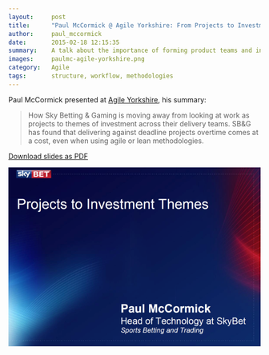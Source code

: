 ```yaml
---
layout:     post
title:      "Paul McCormick @ Agile Yorkshire: From Projects to Investment Themes"
author:     paul_mccormick
date:       2015-02-18 12:15:35
summary:    A talk about the importance of forming product teams and investment themes rather than trying to execute projects.
images:     paulmc-agile-yorkshire.png
category:   Agile
tags:       structure, workflow, methodologies
---
```


Paul McCormick presented at [Agile Yorkshire](http://www.agileyorkshire.org/), his summary:

> How Sky Betting & Gaming is moving away from looking at work as projects to themes of investment across their delivery teams. SB&G has found that delivering against deadline projects overtime comes at a cost, even when using agile or lean methodologies.

[Download slides as PDF](/pdf/agile-yorkshire-projects-to-investment-themes.pdf)

[![The Slides](/images/paulmc-agile-yorkshire.png)](/pdf/agile-yorkshire-projects-to-investment-themes.pdf)

